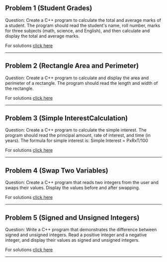 ## Problem 1 (Student Grades)

Question: Create a C++ program to calculate the total and average marks of a student. The program should read the student's name, roll number, marks for three subjects (math, science, and English), and then calculate and display the total and average marks.

For solutions <a href="/project1/solutions/p1.cpp">click here</a>

----

## Problem 2 (Rectangle Area and Perimeter)

Question: Create a C++ program to calculate and display the area and perimeter of a rectangle. The program should read the length and width of the rectangle.

For solutions <a href="/project1/solutions/p2.cpp">click here</a>

----

## Problem 3 (Simple InterestCalculation)


Question: Create a C++ program to calculate the simple interest. The program should read the principal amount, rate of interest, and time (in years). The formula for simple interest is: 
Simple Interest = PxRxT/100

For solutions <a href="/project1/solutions/p3.cpp">click here</a>

----
## Problem 4 (Swap Two Variables)

Question: Create a C++ program that reads two integers from the user and swaps their values. Display the values before and after swapping.

For solutions <a href="/project1/solutions/p4.cpp">click here</a>

----

## Problem 5 (Signed and Unsigned Integers)

Question: Write a C++ program that demonstrates the difference between signed and unsigned integers. Read a positive integer and a negative integer, and display their values as signed and unsigned integers.

For solutions <a href="/project1/solutions/p5.cpp">click here</a>

----
